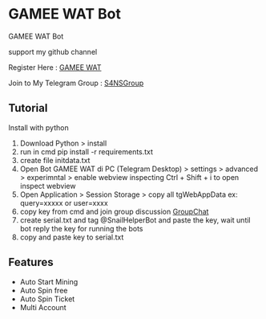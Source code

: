 # GAMEE WAT Bot
GAMEE WAT Bot 

support my github channel 

Register Here : [GAMEE WAT](https://t.me/gamee?start=ref_6057140648)

Join to My Telegram Group : [S4NSGroup](https://t.me/sanscryptox)


## Tutorial

Install with python

1. Download Python > install
2. run in cmd pip install -r requirements.txt
3. create file initdata.txt
4. Open Bot GAMEE WAT di PC (Telegram Desktop) > settings > advanced > experimntal > enable webview inspecting
    Ctrl + Shift + i to open inspect webview
5. Open Application > Session Storage > copy all tgWebAppData ex: query=xxxxx or user=xxxx
6. copy key from cmd and join group discussion [GroupChat](https://t.me/+gU8ad-nLYNI3NjY1)
7. create serial.txt and tag @SnailHelperBot and paste the key, wait until bot reply the key for running the bots
8. copy and paste key to serial.txt


## Features
- Auto Start Mining
- Auto Spin free
- Auto Spin Ticket
- Multi Account
